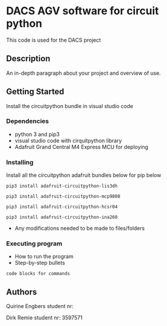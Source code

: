 # DACS AGV software for circuit python 

This code is used for the DACS project 

## Description

An in-depth paragraph about your project and overview of use.


## Getting Started
Install the circuitpython bundle in visual studio code 

### Dependencies

* python 3 and pip3 
* visual studio code with cirquitpython library
* Adafruit Grand Central M4 Express MCU for deploying

### Installing
Install all the circuitpython adafruit bundles below for pip below 
```
pip3 install adafruit-circuitpython-lis3dh
```
```
pip3 install adafruit-circuitpython-mcp9808
```
```
pip3 install adafruit-circuitpython-hcsr04
```
```
pip3 install adafruit-circuitpython-ina260
```
* Any modifications needed to be made to files/folders

### Executing program

* How to run the program
* Step-by-step bullets
```
code blocks for commands
```

## Authors
Quirine Engbers student nr: 

Dirk Remie student nr: 3597571

